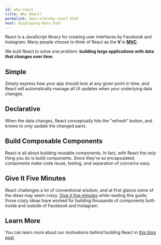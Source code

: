 ```yaml
---
id: why-react
title: Why React?
permalink: docs-old/why-react.html
next: displaying-data.html
---
```

React is a JavaScript library for creating user interfaces by Facebook and Instagram. Many people choose to think of React as the **V** in **[MVC](https://en.wikipedia.org/wiki/Model%E2%80%93view%E2%80%93controller)**.

We built React to solve one problem: **building large applications with data that changes over time**.

## Simple

Simply express how your app should look at any given point in time, and React will automatically manage all UI updates when your underlying data changes.

## Declarative

When the data changes, React conceptually hits the "refresh" button, and knows to only update the changed parts.

## Build Composable Components

React is all about building reusable components. In fact, with React the *only* thing you do is build components. Since they're so encapsulated, components make code reuse, testing, and separation of concerns easy.

## Give It Five Minutes

React challenges a lot of conventional wisdom, and at first glance some of the ideas may seem crazy. [Give it five minutes](https://signalvnoise.com/posts/3124-give-it-five-minutes) while reading this guide; those crazy ideas have worked for building thousands of components both inside and outside of Facebook and Instagram.

## Learn More

You can learn more about our motivations behind building React in [this blog post](/react/blog/2013/06/05/why-react.html).
